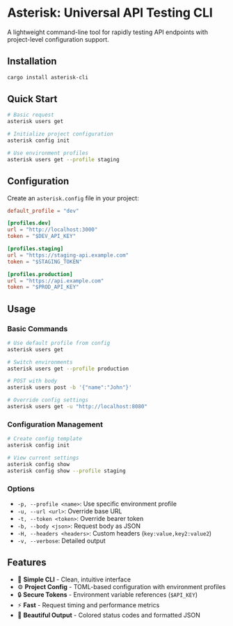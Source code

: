 # Asterisk: Universal API Testing CLI

A lightweight command-line tool for rapidly testing API endpoints with project-level configuration support.

## Installation

```bash
cargo install asterisk-cli
```

## Quick Start

```bash
# Basic request
asterisk users get

# Initialize project configuration
asterisk config init

# Use environment profiles
asterisk users get --profile staging
```

## Configuration

Create an `asterisk.config` file in your project:

```toml
default_profile = "dev"

[profiles.dev]
url = "http://localhost:3000"
token = "$DEV_API_KEY"

[profiles.staging]
url = "https://staging-api.example.com"
token = "$STAGING_TOKEN"

[profiles.production]
url = "https://api.example.com"
token = "$PROD_API_KEY"
```

## Usage

### Basic Commands
```bash
# Use default profile from config
asterisk users get

# Switch environments
asterisk users get --profile production

# POST with body
asterisk users post -b '{"name":"John"}'

# Override config settings
asterisk users get -u "http://localhost:8080"
```

### Configuration Management
```bash
# Create config template
asterisk config init

# View current settings
asterisk config show
asterisk config show --profile staging
```

### Options
- `-p, --profile <name>`: Use specific environment profile
- `-u, --url <url>`: Override base URL
- `-t, --token <token>`: Override bearer token
- `-b, --body <json>`: Request body as JSON
- `-H, --headers <headers>`: Custom headers (`key:value,key2:value2`)
- `-v, --verbose`: Detailed output

## Features

- 🚀 **Simple CLI** - Clean, intuitive interface
- ⚙️ **Project Config** - TOML-based configuration with environment profiles
- 🔒 **Secure Tokens** - Environment variable references (`$API_KEY`)
- ⚡ **Fast** - Request timing and performance metrics
- 🎨 **Beautiful Output** - Colored status codes and formatted JSON

